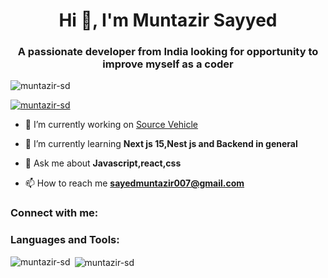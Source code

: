 <h1 align="center">Hi 👋, I'm Muntazir Sayyed</h1>
<h3 align="center">A passionate developer from India looking for opportunity to improve myself as a coder</h3>

<p align="left"> <img src="https://komarev.com/ghpvc/?username=muntazir-sd&label=Profile%20views&color=0e75b6&style=flat" alt="muntazir-sd" /> </p>

<p align="left"> <a href="https://github.com/ryo-ma/github-profile-trophy"><img src="https://github-profile-trophy.vercel.app/?username=muntazir-sd" alt="muntazir-sd" /></a> </p>

- 🔭 I’m currently working on [Source Vehicle](https://www.sourcevehicle.com/)

- 🌱 I’m currently learning **Next js 15,Nest js and Backend in general**

- 💬 Ask me about **Javascript,react,css**

- 📫 How to reach me **sayedmuntazir007@gmail.com**

<h3 align="left">Connect with me:</h3>
<p align="left">
</p>

<h3 align="left">Languages and Tools:</h3>

<p><img align="left" src="https://github-readme-stats-bx5hs5huh-muntazir-sds-projects.vercel.app/api/top-langs?username=muntazir-sd&show_icons=true&locale=en&layout=compact&count-private=true" alt="muntazir-sd" /></p> 

<p>&nbsp;<img align="center" src="https://github-readme-stats-bx5hs5huh-muntazir-sds-projects.vercel.app/api?username=muntazir-sd&show_icons=true&locale=en" alt="muntazir-sd" /></p>

